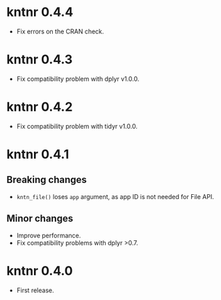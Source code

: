 # kntnr 0.4.4

* Fix errors on the CRAN check.

# kntnr 0.4.3

* Fix compatibility problem with dplyr v1.0.0.

# kntnr 0.4.2

* Fix compatibility problem with tidyr v1.0.0.

# kntnr 0.4.1

## Breaking changes

* `kntn_file()` loses `app` argument, as app ID is not needed for File API.

## Minor changes

* Improve performance.
* Fix compatibility problems with dplyr >0.7.

# kntnr 0.4.0

* First release.
